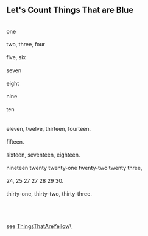 Let's Count Things That are Blue
--------------------------------

\
 one\
 \
 two, three, four\
 \
 five, six\
 \
 seven\
 \
 eight\
 \
 nine\
 \
 ten\
 \
 \
 eleven, twelve, thirteen, fourteen.\
 \
 fifteen.\
 \
 sixteen, seventeen, eighteen.\
 \
 nineteen twenty twenty-one twenty-two twenty three,\
 \
 24, 25 27 27 28 29 30.\
 \
 thirty-one, thirty-two, thirty-three.\
 \
 \
 \
 \
 see [ThingsThatAreYellow](yellow.html)\
